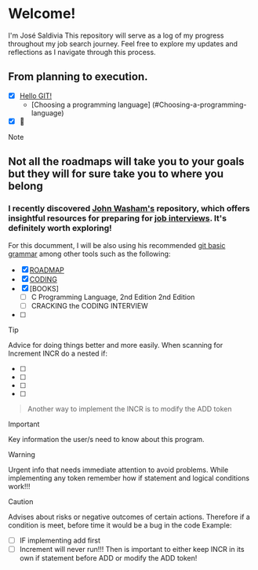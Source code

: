 # Welcome! 

I'm José Saldivia
This repository will serve as a log of my progress throughout my job search journey. Feel free to explore my updates and reflections as I navigate through this process.


## From planning to execution.


- [x] [Hello GIT!](#Welcome!)
    - [Choosing a programming language] (#Choosing-a-programming-language)
- [x] :tada:

<!-- ## Table of Contents

### The Study Plan

- [What is it?](#what-is-it)
- [Why use it?](#why-use-it)
- [How to use it](#how-to-use-it)
- [Don't feel you aren't smart enough](#dont-feel-you-arent-smart-enough)
- [A Note About Video Resources](#a-note-about-video-resources)
- [Choose a Programming Language](#choose-a-programming-language)
- [Books for Data Structures and Algorithms](#books-for-data-structures-and-algorithms)
- [Interview Prep Books](#interview-prep-books)
- [Don't Make My Mistakes](#dont-make-my-mistakes)
- [What you Won't See Covered](#what-you-wont-see-covered)
- [The Daily Plan](#the-daily-plan)
- [Coding Question Practice](#coding-question-practice)
- [Coding Problems](#coding-problems) -->


> [!NOTE]
<!-- [comment]: <> (Useful information that users should know!!!) -->

## Not all the roadmaps will take you to your goals but they will for sure take you to where you belong 

### I recently discovered [John Washam's](https://github.com/jwasham) repository, which offers insightful resources for preparing for [job interviews](https://github.com/jwasham/coding-interview-university). It's definitely worth exploring!

For this documment, I will be also using his recommended [git basic grammar](https://docs.github.com/en/get-started/writing-on-github/getting-started-with-writing-and-formatting-on-github/basic-writing-and-formatting-syntax) among other tools such as the following: 
- [x] [ROADMAP](https://roadmap.sh/computer-science)  
- [x] [CODING](https://programiz.pro/)
- [x] [BOOKS] 
    - [ ] C Programming Language, 2nd Edition 2nd Edition  
    - [ ] CRACKING the CODING INTERVIEW
- [ ] 

> [!TIP]
> Advice for doing things better and more easily.
> When scanning for Increment INCR do a nested if:

- [ ] 
- [ ] 
- [ ]
- [ ]  
> Another way to implement the INCR is to modify the ADD token

> [!IMPORTANT]
> Key information the user/s need to know about this program.

> [!WARNING]
> Urgent info that needs immediate attention to avoid problems.
> While implementing any token remember how if statement and logical conditions work!!! 

> [!CAUTION]
> Advises about risks or negative outcomes of certain actions.
> Therefore if a condition is meet, before time it would be a bug in the code
> Example:
> - [ ] IF implementing add first
> - [ ] Increment will never run!!!
> Then is important to either keep INCR in its own if statement before ADD or modify the ADD token! 